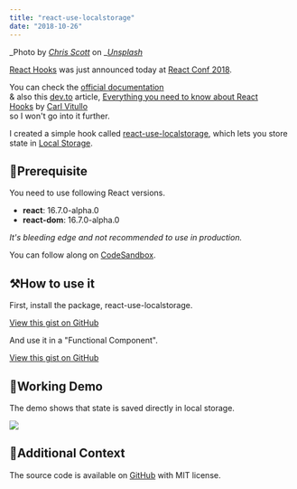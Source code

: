 ```yaml
---
title: "react-use-localstorage"
date: "2018-10-26"
---
```


_Photo by _[_Chris Scott_](https://unsplash.com/photos/NEc3YEN1FFw?utm_source=unsplash&utm_medium=referral&utm_content=creditCopyText)_ on _[_Unsplash_](https://unsplash.com/search/photos/hooks?utm_source=unsplash&utm_medium=referral&utm_content=creditCopyText)

[React Hooks](https://reactjs.org/docs/hooks-intro.html) was just announced today at [React Conf 2018](https://conf.reactjs.org/).

You can check the [official documentation](https://reactjs.org/docs/hooks-intro.html)  
& also this [dev.to](https://dev.to/) article, [Everything you need to know about React Hooks](https://dev.to/vcarl/everything-you-need-to-know-about-react-hooks-doh) by [Carl Vitullo](https://dev.to/vcarl)  
so I won't go into it further.

I created a simple hook called [react-use-localstorage](https://www.npmjs.com/package/react-use-localstorage), which lets you store state in [Local Storage](https://developer.mozilla.org/en-US/docs/Web/API/Window/localStorage).

## 🚀Prerequisite

You need to use following React versions.

- **react**: 16.7.0-alpha.0
- **react-dom**: 16.7.0-alpha.0

_It's bleeding edge and not recommended to use in production._

You can follow along on [CodeSandbox](https://codesandbox.io/s/09xj95vxl).

## ⚒How to use it

First, install the package, react-use-localstorage.

<script src="https://gist.github.com/dance2die/0f4e5b5493593d2a903ac8dc7cda4088.js"></script>

<a href="https://gist.github.com/dance2die/0f4e5b5493593d2a903ac8dc7cda4088">View this gist on GitHub</a>

And use it in a "Functional Component".

<script src="https://gist.github.com/dance2die/b98da9374585f1df9325bb279ce973f0.js"></script>

<a href="https://gist.github.com/dance2die/b98da9374585f1df9325bb279ce973f0">View this gist on GitHub</a>

## 🏃Working Demo

The demo shows that state is saved directly in local storage.

![](https://www.slightedgecoder.com/wp-content/uploads/2018/10/2018-10-25_20-00-40.gif)

## 💫Additional Context

The source code is available on [GitHub](https://github.com/dance2die/react-use-localstorage) with MIT license.
